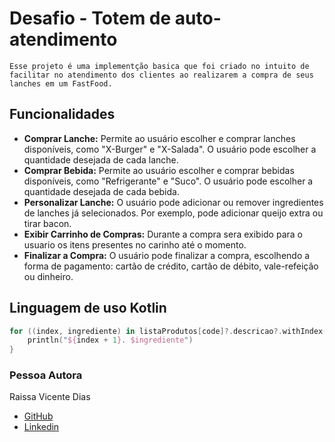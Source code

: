 # Desafio - Totem de auto-atendimento

`Esse projeto é uma implementção basica que foi criado no intuito de facilitar no atendimento dos clientes ao realizarem a compra de seus lanches em um FastFood.`



## Funcionalidades
- **Comprar Lanche:** Permite ao usuário escolher e comprar lanches disponíveis, como "X-Burger" e "X-Salada". O usuário pode escolher a quantidade desejada de cada lanche.
- **Comprar Bebida:** Permite ao usuário escolher e comprar bebidas disponíveis, como "Refrigerante" e "Suco". O usuário pode escolher a quantidade desejada de cada bebida.
- **Personalizar Lanche:** O usuário pode adicionar ou remover ingredientes de lanches já selecionados. Por exemplo, pode adicionar queijo extra ou tirar bacon.
- **Exibir Carrinho de Compras:** Durante a compra sera exibido para o usuario os itens presentes no carinho até o momento.
- **Finalizar a Compra:** O usuário pode finalizar a compra, escolhendo a forma de pagamento: cartão de crédito, cartão de débito, vale-refeição ou dinheiro.

## Linguagem de uso **Kotlin**
~~~kotlin
for ((index, ingrediente) in listaProdutos[code]?.descricao?.withIndex() ?: emptyList<String>().withIndex()) {
    println("${index + 1}. $ingrediente")
}
~~~
### **Pessoa Autora**
Raissa Vicente Dias
  * [GitHub](https://github.com/RaiVD)
  * [Linkedin](https://www.linkedin.com/mwlite/in/raissa-vicente-86a3b2210)

